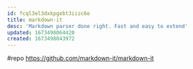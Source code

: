 ```yaml
---
id: fcql3el3dxkpgebt3iizc6e
title: markdown-it
desc: 'Markdown parser done right. Fast and easy to extend'
updated: 1673498064420
created: 1673498043972
---
```


#repo https://github.com/markdown-it/markdown-it